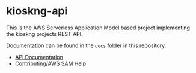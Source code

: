 # kioskng-api

This is the AWS Serverless Application Model based project implementing the kioskng projects REST API.

Documentation can be found in the `docs` folder in this repository.

* [API Documentation](./docs/api.md)
* [Contributing/AWS SAM Help](./docs/aws-sam.md)